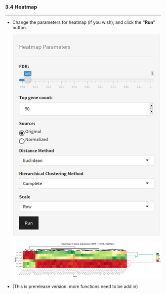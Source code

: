 ###  3.4 Heatmap

---
- Change the parameters for heatmap (if you wish), and click the **"Run"** button.

  ![Heatmap Parameters](../www/HeatmapParameters.png)

  ![heatmap](../www/heatmap.png)

- (This is prerelease version. more functions need to be add in)